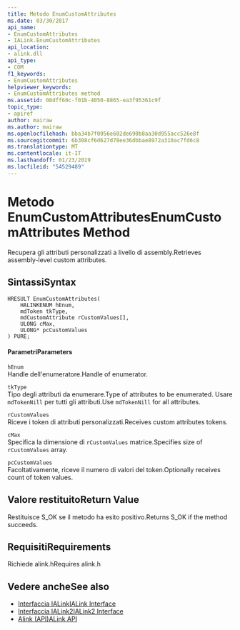 ```yaml
---
title: Metodo EnumCustomAttributes
ms.date: 03/30/2017
api_name:
- EnumCustomAttributes
- IALink.EnumCustomAttributes
api_location:
- alink.dll
api_type:
- COM
f1_keywords:
- EnumCustomAttributes
helpviewer_keywords:
- EnumCustomAttributes method
ms.assetid: 08dff60c-f01b-4050-8865-ea3f95361c9f
topic_type:
- apiref
author: mairaw
ms.author: mairaw
ms.openlocfilehash: bba34b7f0956e602de690b8aa30d955acc526e8f
ms.sourcegitcommit: 6b308cf6d627d78ee36dbbae8972a310ac7fd6c8
ms.translationtype: MT
ms.contentlocale: it-IT
ms.lasthandoff: 01/23/2019
ms.locfileid: "54529489"
---
```

# <a name="enumcustomattributes-method"></a><span data-ttu-id="af513-102">Metodo EnumCustomAttributes</span><span class="sxs-lookup"><span data-stu-id="af513-102">EnumCustomAttributes Method</span></span>
<span data-ttu-id="af513-103">Recupera gli attributi personalizzati a livello di assembly.</span><span class="sxs-lookup"><span data-stu-id="af513-103">Retrieves assembly-level custom attributes.</span></span>  
  
## <a name="syntax"></a><span data-ttu-id="af513-104">Sintassi</span><span class="sxs-lookup"><span data-stu-id="af513-104">Syntax</span></span>  
  
```  
HRESULT EnumCustomAttributes(  
    HALINKENUM hEnum,  
    mdToken tkType,  
    mdCustomAttribute rCustomValues[],  
    ULONG cMax,  
    ULONG* pcCustomValues  
) PURE;  
```  
  
#### <a name="parameters"></a><span data-ttu-id="af513-105">Parametri</span><span class="sxs-lookup"><span data-stu-id="af513-105">Parameters</span></span>  
 `hEnum`  
 <span data-ttu-id="af513-106">Handle dell'enumeratore.</span><span class="sxs-lookup"><span data-stu-id="af513-106">Handle of enumerator.</span></span>  
  
 `tkType`  
 <span data-ttu-id="af513-107">Tipo degli attributi da enumerare.</span><span class="sxs-lookup"><span data-stu-id="af513-107">Type of attributes to be enumerated.</span></span> <span data-ttu-id="af513-108">Usare `mdTokenNill` per tutti gli attributi.</span><span class="sxs-lookup"><span data-stu-id="af513-108">Use `mdTokenNill` for all attributes.</span></span>  
  
 `rCustomValues`  
 <span data-ttu-id="af513-109">Riceve i token di attributi personalizzati.</span><span class="sxs-lookup"><span data-stu-id="af513-109">Receives custom attributes tokens.</span></span>  
  
 `cMax`  
 <span data-ttu-id="af513-110">Specifica la dimensione di `rCustomValues` matrice.</span><span class="sxs-lookup"><span data-stu-id="af513-110">Specifies size of `rCustomValues` array.</span></span>  
  
 `pcCustomValues`  
 <span data-ttu-id="af513-111">Facoltativamente, riceve il numero di valori del token.</span><span class="sxs-lookup"><span data-stu-id="af513-111">Optionally receives count of token values.</span></span>  
  
## <a name="return-value"></a><span data-ttu-id="af513-112">Valore restituito</span><span class="sxs-lookup"><span data-stu-id="af513-112">Return Value</span></span>  
 <span data-ttu-id="af513-113">Restituisce S_OK se il metodo ha esito positivo.</span><span class="sxs-lookup"><span data-stu-id="af513-113">Returns S_OK if the method succeeds.</span></span>  
  
## <a name="requirements"></a><span data-ttu-id="af513-114">Requisiti</span><span class="sxs-lookup"><span data-stu-id="af513-114">Requirements</span></span>  
 <span data-ttu-id="af513-115">Richiede alink.h</span><span class="sxs-lookup"><span data-stu-id="af513-115">Requires alink.h</span></span>  
  
## <a name="see-also"></a><span data-ttu-id="af513-116">Vedere anche</span><span class="sxs-lookup"><span data-stu-id="af513-116">See also</span></span>
- [<span data-ttu-id="af513-117">Interfaccia IALink</span><span class="sxs-lookup"><span data-stu-id="af513-117">IALink Interface</span></span>](../../../../docs/framework/unmanaged-api/alink/ialink-interface.md)
- [<span data-ttu-id="af513-118">Interfaccia IALink2</span><span class="sxs-lookup"><span data-stu-id="af513-118">IALink2 Interface</span></span>](../../../../docs/framework/unmanaged-api/alink/ialink2-interface.md)
- [<span data-ttu-id="af513-119">Alink (API)</span><span class="sxs-lookup"><span data-stu-id="af513-119">ALink API</span></span>](../../../../docs/framework/unmanaged-api/alink/index.md)
